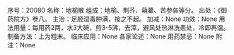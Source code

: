 序号：20080
名称：地榆散
组成：地榆、荆芥、蒴藋、苦参各等分。
出处：《御药院方》卷八。
主治：足胫湿毒肿满，按之不起。
加减：None
功效：None
用法用量：每用药2两，水3大碗，煎3-5沸，去滓，避风处热淋洗患处，冷即再温。
制备方法：上为粗末。
临床应用：None
各家论述：None
用药禁忌：None
附注：None
